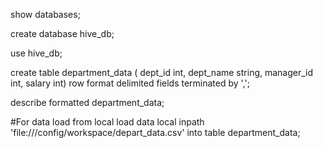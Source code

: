 show databases;

create database hive_db;

use hive_db;

create table department_data
(
dept_id int,
dept_name string,
manager_id int,
salary int)
row format delimited
fields terminated by ',';

describe formatted department_data;

#For data load from local
load data local inpath 'file:///config/workspace/depart_data.csv' into table department_data;
